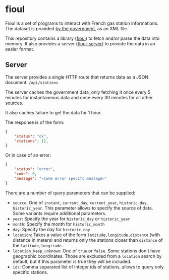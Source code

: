 # fioul

Fioul is a set of programs to interact with French gas station informations.
The dataset is provided [by the government](https://www.prix-carburants.gouv.fr/rubrique/opendata/), as an XML file.

This repository contains a library ([fioul](./fioul)) to fetch and/or parse the data into memory.
It also provides a server ([fioul-server](./server)) to provide the data in an easier format.

## Server

The server provides a single HTTP route that returns data as a JSON document: `/api/stations`

The server caches the government data, only fetching it once every 5 minutes for instantaneous data and once every 30 minutes for all other sources.

It also caches failure to get the data for 1 hour.

The response is of the form:

```json
{
    "status": "ok",
    "stations": [],
}
```

Or in case of an error:

```json
{
    "status": "error",
    "code": 0,
    "message": "<some error specifc message>"
}
```

There are a number of query parameters that can be supplied:

- `source`: One of `instant`, `current_day`, `current_year`, `historic_day`, `historic_year`.
  This parameter allows to specify the source of data. Some variants require additional parameters.
- `year`: Specify the year for `historic_day` or  `historic_year`
- `month`: Specify the month for `historic_month`
- `day`: Specify the day for `historic_day`
- `location`: Takes a value of the form `latitude,longitude,distance` (with distance in meters) and
  returns only the stations closer than `distance` of the `latitude,longitude`.
- `location_keep_unknown`: One of `true` or `false`. Some stations don't have geographic coordinates.
  Those are excluded from a `location` search by default, but if this parameter is true they will be
  included.
- `ids`: Comma separated list of integer ids of stations, allows to query only specific stations.
